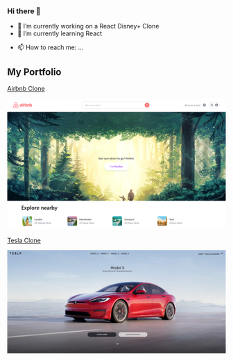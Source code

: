 ### Hi there 👋

- 🔭 I’m currently working on a React Disney+ Clone
- 🌱 I’m currently learning React
<!-- - 👯 I’m looking to collaborate on ...
- 🤔 I’m looking for help with ...
- 💬 Ask me about ...
-->
- 📫 How to reach me: ...
<!-- 
- 😄 Pronouns: ...
- ⚡ Fun fact: ...
-->

## My Portfolio

[Airbnb Clone](https://nextjs-airbnb-clone-lyart.vercel.app/)

![Home Page](/screenshots/Airbnb-Clone.png "Home Page")

[Tesla Clone](https://affectionate-shirley-9321ea.netlify.app/)

![Home Page](/screenshots/Tesla-Clone.png "Home Page")
